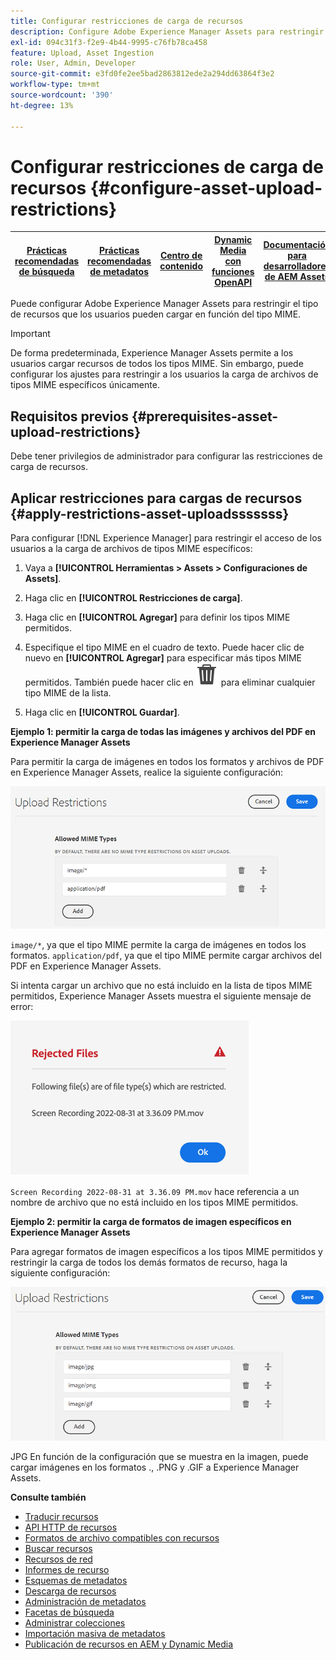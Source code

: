 ```yaml
---
title: Configurar restricciones de carga de recursos
description: Configure Adobe Experience Manager Assets para restringir el tipo de recursos que los usuarios pueden cargar en función del tipo MIME. Ayuda a evitar cargas accidentales de archivos malintencionados y formatos no deseados.
exl-id: 094c31f3-f2e9-4b44-9995-c76fb78ca458
feature: Upload, Asset Ingestion
role: User, Admin, Developer
source-git-commit: e3fd0fe2ee5bad2863812ede2a294dd63864f3e2
workflow-type: tm+mt
source-wordcount: '390'
ht-degree: 13%

---
```


# Configurar restricciones de carga de recursos {#configure-asset-upload-restrictions}

| [Prácticas recomendadas de búsqueda](/help/assets/search-best-practices.md) | [Prácticas recomendadas de metadatos](/help/assets/metadata-best-practices.md) | [Centro de contenido](/help/assets/product-overview.md) | [Dynamic Media con funciones OpenAPI](/help/assets/dynamic-media-open-apis-overview.md) | [Documentación para desarrolladores de AEM Assets](https://developer.adobe.com/experience-cloud/experience-manager-apis/) |
| ------------- | --------------------------- |---------|----|-----|

Puede configurar Adobe Experience Manager Assets para restringir el tipo de recursos que los usuarios pueden cargar en función del tipo MIME.

>[!IMPORTANT]
>
>De forma predeterminada, Experience Manager Assets permite a los usuarios cargar recursos de todos los tipos MIME. Sin embargo, puede configurar los ajustes para restringir a los usuarios la carga de archivos de tipos MIME específicos únicamente.

## Requisitos previos {#prerequisites-asset-upload-restrictions}

Debe tener privilegios de administrador para configurar las restricciones de carga de recursos.

## Aplicar restricciones para cargas de recursos {#apply-restrictions-asset-uploadsssssss}

Para configurar [!DNL Experience Manager] para restringir el acceso de los usuarios a la carga de archivos de tipos MIME específicos:

1. Vaya a **[!UICONTROL Herramientas > Assets > Configuraciones de Assets]**.

1. Haga clic en **[!UICONTROL Restricciones de carga]**.

1. Haga clic en **[!UICONTROL Agregar]** para definir los tipos MIME permitidos.

1. Especifique el tipo MIME en el cuadro de texto. Puede hacer clic de nuevo en **[!UICONTROL Agregar]** para especificar más tipos MIME permitidos. También puede hacer clic en ![eliminar icono](assets/delete-icon.svg) para eliminar cualquier tipo MIME de la lista.

1. Haga clic en **[!UICONTROL Guardar]**.

**Ejemplo 1: permitir la carga de todas las imágenes y archivos del PDF en Experience Manager Assets**

Para permitir la carga de imágenes en todos los formatos y archivos de PDF en Experience Manager Assets, realice la siguiente configuración:

![Restricciones de carga de recursos](assets/asset-upload-restrictions.png)

`image/*`, ya que el tipo MIME permite la carga de imágenes en todos los formatos. `application/pdf`, ya que el tipo MIME permite cargar archivos del PDF en Experience Manager Assets.

Si intenta cargar un archivo que no está incluido en la lista de tipos MIME permitidos, Experience Manager Assets muestra el siguiente mensaje de error:

![Archivos restringidos](assets/asset-upload-restricted-files.png)

`Screen Recording 2022-08-31 at 3.36.09 PM.mov` hace referencia a un nombre de archivo que no está incluido en los tipos MIME permitidos.

**Ejemplo 2: permitir la carga de formatos de imagen específicos en Experience Manager Assets**

Para agregar formatos de imagen específicos a los tipos MIME permitidos y restringir la carga de todos los demás formatos de recurso, haga la siguiente configuración:

![Restricciones de recursos](assets/asset-restrictions.png)

JPG En función de la configuración que se muestra en la imagen, puede cargar imágenes en los formatos ., .PNG y .GIF a Experience Manager Assets.

**Consulte también**

* [Traducir recursos](translate-assets.md)
* [API HTTP de recursos](mac-api-assets.md)
* [Formatos de archivo compatibles con recursos](file-format-support.md)
* [Buscar recursos](search-assets.md)
* [Recursos de red](use-assets-across-connected-assets-instances.md)
* [Informes de recurso](asset-reports.md)
* [Esquemas de metadatos](metadata-schemas.md)
* [Descarga de recursos](download-assets-from-aem.md)
* [Administración de metadatos](manage-metadata.md)
* [Facetas de búsqueda](search-facets.md)
* [Administrar colecciones](manage-collections.md)
* [Importación masiva de metadatos](metadata-import-export.md)
* [Publicación de recursos en AEM y Dynamic Media](/help/assets/publish-assets-to-aem-and-dm.md)
